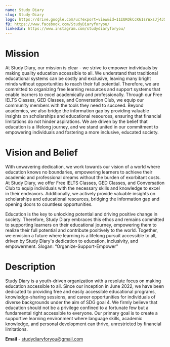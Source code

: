 ```yaml
---
name: Study Diary
slug: Study-Diary
logo: https://drive.google.com/uc?export=view&id=11IUKOkCcK61srWxsJj4JSvNioztY_JAz
fB: https://www.facebook.com/StudyDiaryforyou/
linkedin: https://www.instagram.com/studydiaryforyou/
---
```


# Mission

At Study Diary, our mission is clear - we strive to empower individuals by making quality education accessible to all. We understand that traditional educational systems can be costly and exclusive, leaving many bright minds without opportunities to reach their full potential. Therefore, we are committed to organizing free learning resources and support systems that enable learners to excel academically and professionally. Through our Free IELTS Classes, GED Classes, and Conversation Club, we equip our community members with the tools they need to succeed. Beyond academics, we also bridge the information gap by providing valuable insights on scholarships and educational resources, ensuring that financial limitations do not hinder aspirations. We are driven by the belief that education is a lifelong journey, and we stand united in our commitment to empowering individuals and fostering a more inclusive, educated society.

# Vision and Belief

With unwavering dedication, we work towards our vision of a world where education knows no boundaries, empowering learners to achieve their academic and professional dreams without the burden of exorbitant costs. At Study Diary, we offer Free IELTS Classes, GED Classes, and Conversation Club to equip individuals with the necessary skills and knowledge to excel in their endeavors. Additionally, we actively provide valuable insights on scholarships and educational resources, bridging the information gap and opening doors to countless opportunities.

Education is the key to unlocking potential and driving positive change in society. Therefore, Study Diary embraces this ethos and remains committed to supporting learners on their educational journey, empowering them to realize their full potential and contribute positively to the world. Together, we envision a future where learning is a lifelong pursuit accessible to all, driven by Study Diary's dedication to education, inclusivity, and empowerment.
Slogan: “Organize-Support-Empower”

# Description

Study Diary is a youth-driven organization with a resolute focus on making education accessible to all. Since our inception in June 2022, we have been dedicated to providing free and easily accessible educational programs, knowledge-sharing sessions, and career opportunities for individuals of diverse backgrounds under the aim of SDG goal 4. We firmly believe that education should not be a privilege confined to a fortunate few but a fundamental right accessible to everyone. Our primary goal is to create a supportive learning environment where language skills, academic knowledge, and personal development can thrive, unrestricted by financial limitations.

**Email** - studydiaryforyou@gmail.com
